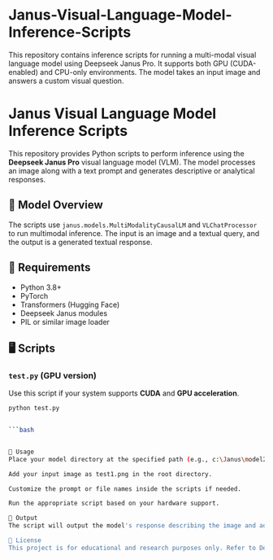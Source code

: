 # Janus-Visual-Language-Model-Inference-Scripts
This repository contains inference scripts for running a multi-modal visual language model using Deepseek Janus Pro. It supports both GPU (CUDA-enabled) and CPU-only environments. The model takes an input image and answers a custom visual question.


# Janus Visual Language Model Inference Scripts

This repository provides Python scripts to perform inference using the **Deepseek Janus Pro** visual language model (VLM). The model processes an image along with a text prompt and generates descriptive or analytical responses.

## 🧠 Model Overview

The scripts use `janus.models.MultiModalityCausalLM` and `VLChatProcessor` to run multimodal inference. The input is an image and a textual query, and the output is a generated textual response.

## 🧰 Requirements

- Python 3.8+
- PyTorch
- Transformers (Hugging Face)
- Deepseek Janus modules
- PIL or similar image loader

## 🖥️ Scripts

### `test.py` (GPU version)

Use this script if your system supports **CUDA** and **GPU acceleration**.

```bash
python test.py


```bash


📝 Usage
Place your model directory at the specified path (e.g., c:\Janus\model2).

Add your input image as test1.png in the root directory.

Customize the prompt or file names inside the scripts if needed.

Run the appropriate script based on your hardware support.

🧪 Output
The script will output the model's response describing the image and addressing the prompt.

📄 License
This project is for educational and research purposes only. Refer to Deepseek Janus' license and terms for model usage.


